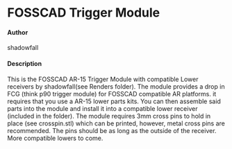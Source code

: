 # FOSSCAD Trigger Module

#### Author

shadowfall

#### Description

This is the FOSSCAD AR-15 Trigger Module with compatible Lower receivers by shadowfall(see Renders folder). The module provides a drop in FCG (think p90 trigger module) for FOSSCAD compatible AR platforms. it requires that you use a AR-15 lower parts kits.  You can then assemble said parts into the module and install it into a compatible lower receiver (included in the folder).  The module requires 3mm cross pins to hold in place (see crosspin.stl) which can be printed, however, metal cross pins are recommended.  The pins should be as long as the outside of the receiver. More compatible lowers to come.
